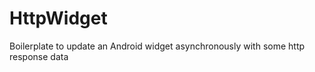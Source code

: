 HttpWidget
==========

Boilerplate to update an Android widget asynchronously with some http response data